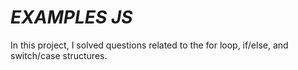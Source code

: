 <h1><i>EXAMPLES JS</i></h1>
<p>In this project, I solved questions related to the for loop, if/else, and switch/case structures.</p>
